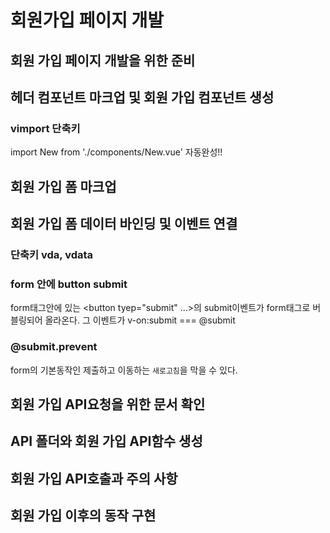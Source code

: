 # 회원가입 페이지 개발

## 회원 가입 페이지 개발을 위한 준비

## 헤더 컴포넌트 마크업 및 회원 가입 컴포넌트 생성
### vimport 단축키 
import New from './components/New.vue' 자동완성!!

## 회원 가입 폼 마크업

## 회원 가입 폼 데이터 바인딩 및 이벤트 연결
### 단축키 vda, vdata

### form 안에 button submit
form태그안에 있는 <button tyep="submit" ...>의 submit이벤트가
form태그로 버블링되어 올라온다. 그 이벤트가 v-on:submit === @submit

### @submit.prevent 
form의 기본동작인 제출하고 이동하는 `새로고침`을 막을 수 있다.



## 회원 가입 API요청을 위한 문서 확인

## API 폴더와 회원 가입 API함수 생성

## 회원 가입 API호출과 주의 사항

## 회원 가입 이후의 동작 구현
